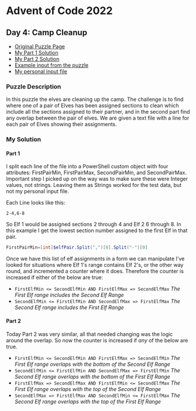 # Advent of Code 2022
## Day 4: Camp Cleanup

* [Original Puzzle Page](https://adventofcode.com/2022/day/4)
* [My Part 1 Solution](./day4-part1.ps1)
* [My Part 2 Solution](./day4-part2.ps1)
* [Example input from the puzzle](./exampleinput.txt)
* [My personal input file](./input.txt)


### Puzzle Description
 In this puzzle the elves are cleaning up the camp. The challenge is to find where one of a pair of Elves has been assigned sections to clean which include all the sections assigned to their partner, and in the second part find any overlap between the pair of elves. We are given a text file with a line for each pair of Elves showing their assignments.


### My Solution
#### Part 1
I split each line of the file into a PowerShell custom object with four attributes: FirstPairMin, FirstPairMax, SecondPairMin, and SecondPairMax. Important step I picked up on the way was to make sure these were Integer values, not strings. Leaving them as Strings worked for the test data, but not my personal input file.

Each Line looks like this:
```
2-4,6-8
```
So Elf 1 would be assigned sections 2 through 4 and Elf 2 6 through 8. In this example I get the lowest section number assigned to the first Elf in that pair.
```powershell
FirstPairMin=[int]$elfPair.Split(",")[0].Split("-")[0]
```

Once we have this list of elf assignments in a form we can manipulate I've looked for situations where Elf 1's range contains Elf 2's, or the other way round, and incremented a counter where it does. Therefore the counter is increased if either of the below are true:
* ``FirstElfMin <= SecondElfMin AND FirstElfMax => SecondElfMax`` *The First Elf range includes the Second Elf Range*
* ``SecondElfMin <= FirstElfMin AND SecondElfMax => FirstElfMax``  *The Second Elf range includes the First Elf Range*

#### Part 2
Today Part 2 was very similar, all that needed changing was the logic around the overlap. So now the counter is increased if *any* of the below are true.

* ``FirstElfMin <= SecondElfMin AND FirstElfMax => SecondElfMin`` *The First Elf range overlaps with the bottom of the Second Elf Range*
* ``SecondElfMin <= FirstElfMin AND SecondElfMax => FirstElfMin``  *The Second Elf range overlaps with the bottom of the First Elf Range*
* ``FirstElfMax => SecondElfMax AND FirstElfMin <= SecondElfMax`` *The First Elf range overlaps with the top of the Second Elf Range*
* ``SecondElfMax => FirstElfMax AND SecondElfMin <= FirstElfMax`` *The Second Elf range overlaps with the top of the First Elf Range*

